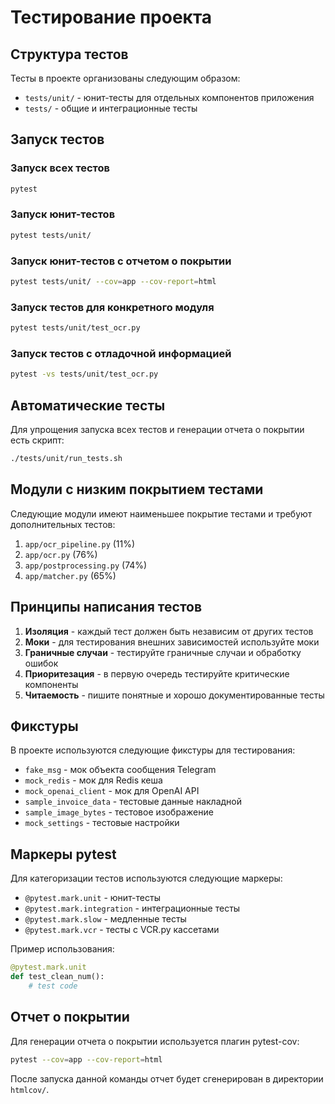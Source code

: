 # Тестирование проекта

## Структура тестов

Тесты в проекте организованы следующим образом:

- `tests/unit/` - юнит-тесты для отдельных компонентов приложения
- `tests/` - общие и интеграционные тесты

## Запуск тестов

### Запуск всех тестов

```bash
pytest
```

### Запуск юнит-тестов

```bash
pytest tests/unit/
```

### Запуск юнит-тестов с отчетом о покрытии

```bash
pytest tests/unit/ --cov=app --cov-report=html
```

### Запуск тестов для конкретного модуля

```bash
pytest tests/unit/test_ocr.py
```

### Запуск тестов с отладочной информацией

```bash
pytest -vs tests/unit/test_ocr.py
```

## Автоматические тесты

Для упрощения запуска всех тестов и генерации отчета о покрытии есть скрипт:

```bash
./tests/unit/run_tests.sh
```

## Модули с низким покрытием тестами

Следующие модули имеют наименьшее покрытие тестами и требуют дополнительных тестов:

1. `app/ocr_pipeline.py` (11%)
2. `app/ocr.py` (76%)
3. `app/postprocessing.py` (74%)
4. `app/matcher.py` (65%)

## Принципы написания тестов

1. **Изоляция** - каждый тест должен быть независим от других тестов
2. **Моки** - для тестирования внешних зависимостей используйте моки
3. **Граничные случаи** - тестируйте граничные случаи и обработку ошибок
4. **Приоритезация** - в первую очередь тестируйте критические компоненты 
5. **Читаемость** - пишите понятные и хорошо документированные тесты

## Фикстуры

В проекте используются следующие фикстуры для тестирования:

- `fake_msg` - мок объекта сообщения Telegram
- `mock_redis` - мок для Redis кеша
- `mock_openai_client` - мок для OpenAI API
- `sample_invoice_data` - тестовые данные накладной
- `sample_image_bytes` - тестовое изображение
- `mock_settings` - тестовые настройки

## Маркеры pytest

Для категоризации тестов используются следующие маркеры:

- `@pytest.mark.unit` - юнит-тесты
- `@pytest.mark.integration` - интеграционные тесты
- `@pytest.mark.slow` - медленные тесты
- `@pytest.mark.vcr` - тесты с VCR.py кассетами

Пример использования:

```python
@pytest.mark.unit
def test_clean_num():
    # test code
```

## Отчет о покрытии

Для генерации отчета о покрытии используется плагин pytest-cov:

```bash
pytest --cov=app --cov-report=html
```

После запуска данной команды отчет будет сгенерирован в директории `htmlcov/`.